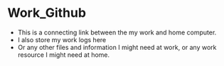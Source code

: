 # Work_Github

- This is a connecting link between the my work and home computer.
- I also store my work logs here
- Or any other files and information I might need at work, or any work resource I might need at home.
